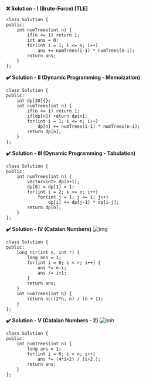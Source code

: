 []()

**❌ Solution - I (Brute-Force) [TLE]**

```
class Solution {
public:
    int numTrees(int n) {
        if(n <= 1) return 1;
        int ans = 0;
        for(int i = 1; i <= n; i++)
            ans += numTrees(i-1) * numTrees(n-i);
        return ans;
    }
};
```

**✔️ Solution - II (Dynamic Programming - Memoization)**

```
class Solution {
public:
    int dp[20]{};
    int numTrees(int n) {
        if(n <= 1) return 1;
        if(dp[n]) return dp[n];
        for(int i = 1; i <= n; i++)
            dp[n] += numTrees(i-1) * numTrees(n-i);
        return dp[n];
    }
};
```

**✔️ Solution - III (Dynamic Programming - Tabulation)**

```
class Solution {
public:
    int numTrees(int n) {
        vector<int> dp(n+1);
        dp[0] = dp[1] = 1;
        for(int i = 2; i <= n; i++)
            for(int j = 1; j <= i; j++)
                dp[i] += dp[j-1] * dp[i-j];
        return dp[n];
    }
};
```

**✔️ Solution - IV (Catalan Numbers)**
![img](https://assets.leetcode.com/users/images/426d7a29-90f5-4316-8125-9eabbe88ebc9_1636339303.3556454.png)

```
class Solution {
public:
    long ncr(int n, int r) {
        long ans = 1;
        for(int i = 0; i < r; i++) {
            ans *= n-i;
            ans /= i+1;
        }
        return ans;
    }
    int numTrees(int n) {
        return ncr(2*n, n) / (n + 1);
    }
};
```

**✔️ Solution - V (Catalan Numbers - 2)**
![imh](https://assets.leetcode.com/users/images/44f67316-d59f-48f5-9537-9f4991aa7e96_1636340974.5645378.png)

```
class Solution {
public:
    int numTrees(int n) {
        long ans = 1;
        for(int i = 0; i < n; i++)
            ans *= (4*i+2) / (i+2.);
        return ans;
    }
};
```
